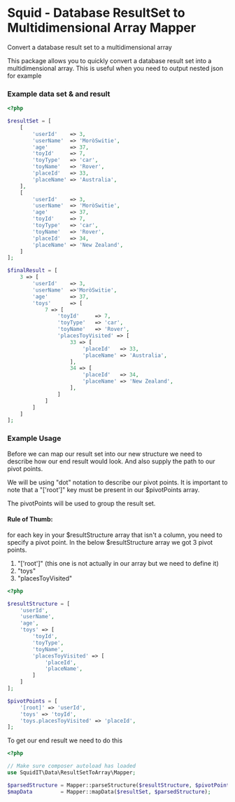 # Squid - Database ResultSet to Multidimensional Array Mapper
Convert a database result set to a multidimensional array

This package allows you to quickly convert a database result set into a multidimensional array.
This is useful when you need to output nested json for example

### Example data set & and result
```php
<?php

$resultSet = [
    [
        'userId'    => 3,
        'userName'  => 'MoròSwitie',
        'age'       => 37,
        'toyId'     => 7,
        'toyType'   => 'car',
        'toyName'   => 'Rover',
        'placeId'   => 33,
        'placeName' => 'Australia',
    ],
    [
        'userId'    => 3,
        'userName'  => 'MoròSwitie',
        'age'       => 37,
        'toyId'     => 7,
        'toyType'   => 'car',
        'toyName'   => 'Rover',
        'placeId'   => 34,
        'placeName' => 'New Zealand',
    ]
];

$finalResult = [
    3 => [
        'userId'    => 3,
        'userName'  =>'MoròSwitie',
        'age'       => 37,
        'toys'      => [
            7 => [
                'toyId'     => 7,
                'toyType'   => 'car',
                'toyName'   => 'Rover',
                'placesToyVisited' => [
                    33 => [
                        'placeId'   => 33,
                        'placeName' => 'Australia',
                    ],
                    34 => [
                        'placeId'   => 34,
                        'placeName' => 'New Zealand',
                    ],                    
                ]
            ]   
        ]   
    ]
];
```

### Example Usage
Before we can map our result set into our new structure we need to describe how our end result would look.
And also supply the path to our pivot points.  

We will be using "dot" notation to describe our pivot points. It is important to note that a "['root']" key must
be present in our $pivotPoints array.  

The pivotPoints will be used to group the result set.  
#### Rule of Thumb:
for each key in your $resultStructure array that isn't a column, you need to specify a pivot point.
In the below $resultStructure array we got 3 pivot points.
1. "['root']" (this one is not actually in our array but we need to define it)
2. "toys"
3. "placesToyVisited"

```php
<?php

$resultStructure = [
	'userId',
	'userName',
	'age',
	'toys' => [
		'toyId',
		'toyType',
		'toyName',
		'placesToyVisited' => [
			'placeId',
			'placeName',
		]
	]
];

$pivotPoints = [
	'[root]' => 'userId',
	'toys' => 'toyId',
	'toys.placesToyVisited' => 'placeId',
];
```

To get our end result we need to do this
```php
<?php

// Make sure composer autoload has loaded
use SquidIT\Data\ResultSetToArray\Mapper;

$parsedStructure = Mapper::parseStructure($resultStructure, $pivotPoints);
$mapData         = Mapper::mapData($resultSet, $parsedStructure);
```